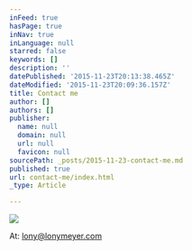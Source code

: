 ```yaml
---
inFeed: true
hasPage: true
inNav: true
inLanguage: null
starred: false
keywords: []
description: ''
datePublished: '2015-11-23T20:13:38.465Z'
dateModified: '2015-11-23T20:09:36.157Z'
title: Contact me
author: []
authors: []
publisher:
  name: null
  domain: null
  url: null
  favicon: null
sourcePath: _posts/2015-11-23-contact-me.md
published: true
url: contact-me/index.html
_type: Article

---
```

![](https://the-grid-user-content.s3-us-west-2.amazonaws.com/47cda894-093b-4d4e-a7b4-bc0bee8c7121.jpg)

At: lony@lonymeyer.com